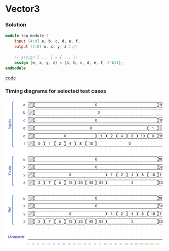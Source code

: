 # Vector3
### Solution
```Verilog
module top_module (
    input [4:0] a, b, c, d, e, f,
    output [7:0] w, x, y, z );//

    // assign { ... } = { ... };
    assign {w, x, y, z} = {a, b, c, d, e, f, 2'b11};
endmodule
```
[code](16.v)

### Timing diagrams for selected test cases
![result](https://github.com/Offliners/HDLBits-writeup/blob/main/Verilog%20Language/16/result.PNG)
